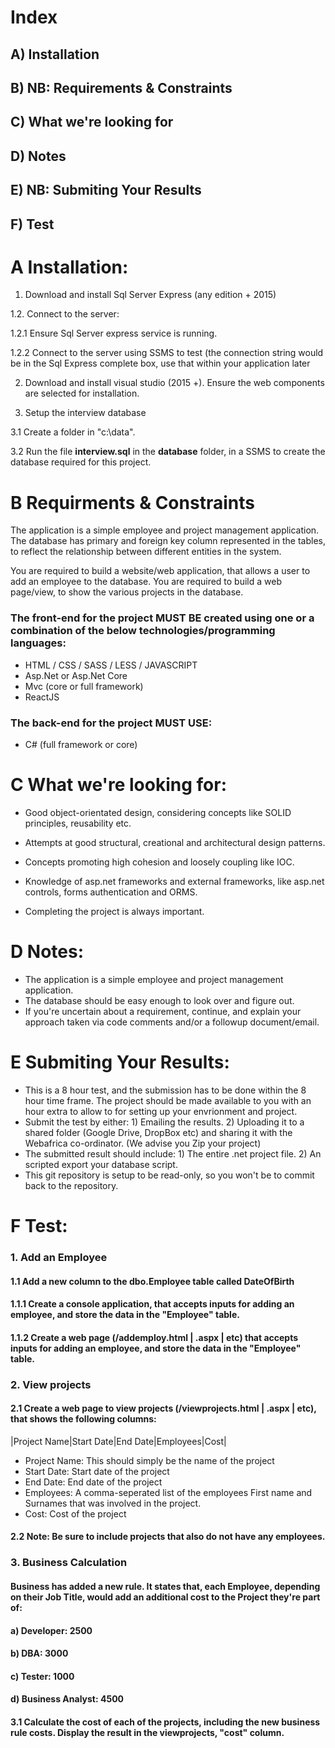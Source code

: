 # Index
## A) Installation
## B) NB: Requirements & Constraints
## C) What we're looking for
## D) Notes
## E) NB: Submiting Your Results
## F) Test

# A Installation:
1. Download and install Sql Server Express (any edition + 2015)

1.2. Connect to the server:

1.2.1 Ensure Sql Server express service is running.

1.2.2 Connect to the server using SSMS to test (the connection string would be in the Sql Express complete box, use that within your application later

2. Download and install visual studio (2015 +). Ensure the web components are selected for installation.

3. Setup the interview database

3.1 Create a folder in "c:\data".

3.2 Run the file **interview.sql** in the **database** folder, in a SSMS to create the database required for this project.

# B Requirments & Constraints

The application is a simple employee and project management application. The database has primary and foreign key column represented in the tables, to reflect the relationship between different entities in the system.

You are required to build a website/web application, that allows a user to add an employee to the database. 
You are required to build a web page/view, to show the various projects in the database.

### The front-end for the project MUST BE created using one or a combination of the below technologies/programming languages:
- HTML / CSS / SASS / LESS / JAVASCRIPT
- Asp.Net or Asp.Net Core
- Mvc (core or full framework)
- ReactJS

### The back-end for the project MUST USE:
- C# (full framework or core)

# C What we're looking for:

- Good object-orientated design, considering concepts like SOLID principles, reusability etc.

- Attempts at good structural, creational and architectural design patterns.

- Concepts promoting high cohesion and loosely coupling like IOC.

- Knowledge of asp.net frameworks and external frameworks, like asp.net controls, forms authentication and ORMS.

- Completing the project is always important.

# D Notes:

- The application is a simple employee and project management application.
- The database should be easy enough to look over and figure out.
- If you're uncertain about a requirement, continue, and explain your approach taken via code comments and/or a followup document/email.

# E Submiting Your Results:

- This is a 8 hour test, and the submission has to be done within the 8 hour time frame. The project should be made available to you with an hour extra to allow to for setting up your envrionment and project.
- Submit the test by either: 1) Emailing the results. 2) Uploading it to a shared folder (Google Drive, DropBox etc) and sharing it with the Webafrica co-ordinator. (We advise you Zip your project)
- The submitted result should include: 1) The entire .net project file. 2) An scripted export your database script.
- This git repository is setup to be read-only, so you won't be to commit back to the repository.

# F Test:
### 1. Add an Employee

#### 1.1 Add a new column to the dbo.Employee table called DateOfBirth

#### 1.1.1 Create a console application, that accepts inputs for adding an employee, and store the data in the "Employee" table.

#### 1.1.2 Create a web page (/addemploy.html | .aspx | etc) that accepts inputs for adding an employee, and store the data in the "Employee" table.

### 2. View projects</h3>

#### 2.1 Create a web page to view projects (/viewprojects.html | .aspx | etc), that shows the following columns:

|Project Name|Start Date|End Date|Employees|Cost|

- Project Name: This should simply be the name of the project
- Start Date: Start date of the project
- End Date: End date of the project
- Employees: A comma-seperated list of the employees First name and Surnames that was involved in the project.
- Cost: Cost of the project

#### 2.2 Note: Be sure to include projects that also do not have any employees.

### 3. Business Calculation </h3>

#### Business has added a new rule. It states that, each Employee, depending on their Job Title, would add an additional cost to the Project they're part of:
#### a) Developer: 2500
#### b) DBA: 3000
#### c) Tester: 1000
#### d) Business Analyst: 4500

#### 3.1 Calculate the cost of each of the projects, **including the new business rule** costs. Display the result in the viewprojects, "cost" column.
